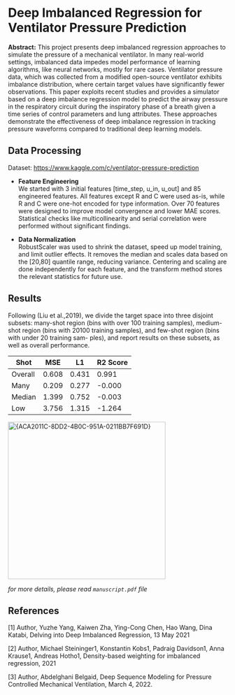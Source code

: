 # Deep Imbalanced Regression for Ventilator Pressure Prediction

**Abstract:** This project presents deep imbalanced regression approaches to simulate the pressure of a mechanical ventilator. In many real-world settings, imbalanced data impedes model performance of learning algorithms, like neural networks, mostly for rare cases. Ventilator pressure data, which was collected from a modified open-source ventilator exhibits imbalance distribution, where certain target values have significantly fewer observations. This paper exploits recent studies and provides a simulator based on a deep imbalance regression model to predict the airway pressure in the respiratory circuit during the inspiratory phase of a breath given a time series of control parameters and lung attributes. These approaches demonstrate the effectiveness of deep imbalance regression in tracking pressure waveforms compared to traditional deep learning models.

## Data Processing
Dataset: https://www.kaggle.com/c/ventilator-pressure-prediction

- **Feature Engineering**  
We started with 3 initial features [time_step, u_in, u_out] and 85 engineered features. All features except R and C were used as-is, while R and C were one-hot encoded for type information. Over 70 features were designed to improve model convergence and lower MAE scores. Statistical checks like multicollinearity and serial correlation were performed without significant findings.

- **Data Normalization**  
RobustScaler was used to shrink the dataset, speed up model training, and limit outlier effects. It removes the median and scales data based on the [20,80] quantile range, reducing variance. Centering and scaling are done independently for each feature, and the transform method stores the relevant statistics for future use.

## Results

Following (Liu et al.,2019), we divide the target space into three disjoint subsets:
many-shot region (bins with over 100 training samples), medium-shot region (bins
with 20100 training samples), and few-shot region (bins with under 20 training sam-
ples), and report results on these subsets, as well as overall performance.

| Shot  | MSE   | L1    | R2 Score |
|-----------|-------|-------|----------|
| Overall   | 0.608 | 0.431 | 0.991    |
| Many      | 0.209 | 0.277 | -0.000   |
| Median    | 1.399 | 0.752 | -0.003   |
| Low       | 3.756 | 1.315 | -1.264   |


<img width="360" alt="{ACA2011C-8DD2-4B0C-951A-0211BB7F691D}" src="https://github.com/user-attachments/assets/4a24d0f4-9666-41a5-ab8c-eea49b715aa7">



*for more details, please read ```manuscript.pdf``` file*


## References

[1] Author, Yuzhe Yang, Kaiwen Zha, Ying-Cong Chen, Hao Wang, Dina Katabi, Delving into
Deep Imbalanced Regression, 13 May 2021

[2] Author, Michael Steininger1, Konstantin Kobs1, Padraig Davidson1, Anna Krause1, Andreas
Hotho1, Density-based weighting for imbalanced regression, 2021

[3] Author, Abdelghani Belgaid, Deep Sequence Modeling for Pressure Controlled Mechanical
Ventilation, March 4, 2022.


